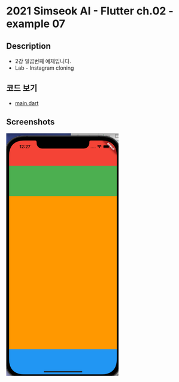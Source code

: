 # 2021 Simseok AI - Flutter ch.02 - example 07

## Description
 - 2강 일곱번째 예제입니다.
 - Lab - Instagram cloning

## 코드 보기
 - [main.dart](https://github.com/DokySp/2021-Simseok-AI-Class-Flutter/blob/main/examples/ex_ch02-07/lib/main.dart)

## Screenshots

<img src = "https://github.com/DokySp/2021-Simseok-AI-Class-Flutter/blob/main/examples/ex_ch02-07/document/ex01.png?raw=true" width = 300>